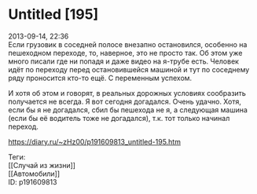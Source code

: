 Untitled [195]
===============

   
 2013-09-14, 22:36   
  Если грузовик в соседней полосе внезапно остановился, особенно на пешеходном переходе, то, наверное, это не просто так. Об этом уже много писали где ни попадя и даже видео на я-трубе есть. Человек идёт по переходу перед остановившейся машиной и тут по соседнему ряду проносится кто-то ещё. С переменным успехом.   
   
 И хотя об этом и говорят, в реальных дорожных условиях сообразить получается не всегда. Я вот сегодня догадался. Очень удачно. Хотя, если бы я не догадался, сбил бы пешехода не я, а следующая машина (если бы её водитель тоже не догадался), т.к. тот только начинал переход.   
    
 <https://diary.ru/~zHz00/p191609813_untitled-195.htm>   
   
 Теги:   
 [[Случай из жизни]]   
 [[Автомобили]]   
 ID: p191609813